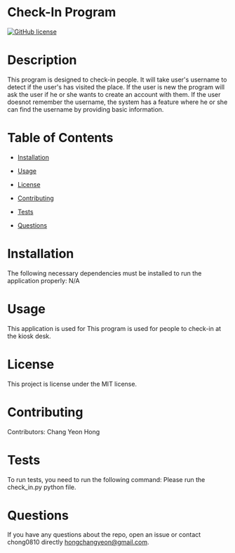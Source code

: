 
# Check-In Program
[![GitHub license](https://img.shields.io/badge/license-MIT-blue.svg)](https://github.com/chong0810/Python-Training/tree/main/Check_In)

# Description

This program is designed to check-in people. It will take user's username to detect if the user's has visited the place. If the user is new the program will ask the user if he or she wants to create an account with them. If the user doesnot remember the username, the system has a feature where he or she can find the username by providing basic information.

# Table of Contents 

* [Installation](#installation)

* [Usage](#usage)

* [License](#license)

* [Contributing](#contributing)

* [Tests](#tests)

* [Questions](#questions)

# Installation

The following necessary dependencies must be installed to run the application properly: N/A

# Usage

​This application is used for This program is used for people to check-in at the kiosk desk.

# License

This project is license under the MIT license.

# Contributing

​Contributors: Chang Yeon Hong

# Tests

To run tests, you need to run the following command: Please run the check_in.py python file.

# Questions

If you have any questions about the repo, open an issue or contact chong0810 directly hongchangyeon@gmail.com.

